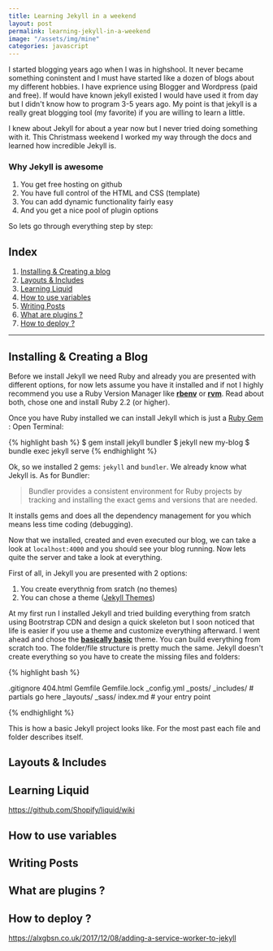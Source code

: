 ```yaml
---
title: Learning Jekyll in a weekend
layout: post
permalink: learning-jekyll-in-a-weekend
image: "/assets/img/mine"
categories: javascript
---
```


I started blogging years ago when I was in highshool. It never became something coninstent and I must have started like a dozen of blogs about my different hobbies. I have exprience using Blogger and Wordpress (paid and free). If would have known jekyll existed I would have used it from day but I didn't know how to program 3-5 years ago. My point is that jekyll is a really great blogging tool (my favorite) if you are willing to learn a little. 

I knew about Jekyll for about a year now but I never tried doing something with it. This Christmass weekend I worked my way through the docs and learned how incredible Jekyll is.

### Why Jekyll is awesome

1. You get free hosting on github 
2. You have full control of the HTML and CSS (template)
3. You can add dynamic functionality fairly easy 
4. And you get a nice pool of plugin options

So lets go through everything step by step:

## Index 
1.  [Installing & Creating a blog](#installing--creating-a-blog)
2.  [Layouts & Includes](#layouts--includes)
3.  [Learning Liquid](#learning-liquid)
4.  [How to use variables](#how-to-use-variables)
5.  [Writing Posts](#writing-posts)
6.  [What are plugins ?](#what-are-plugins-)
7.  [How to deploy ?](#how-to-deploy-)

------
## Installing & Creating a Blog

Before we install Jekyll we need Ruby and already you are presented with different options, for now lets assume you have it installed and if not I highly recommend you use a Ruby Version Manager like [__rbenv__](https://github.com/rbenv/rbenv) or [__rvm__](https://rvm.io/). Read about both, chose one and install Ruby 2.2 (or higher).

Once you have Ruby installed we can install Jekyll which is just a [Ruby Gem](https://rubygems.org/) :
Open Terminal:

{% highlight bash %}
$ gem install jekyll bundler
$ jekyll new my-blog
$ bundle exec jekyll serve
{% endhighlight %}

Ok, so  we installed 2 gems: `jekyll` and `bundler`. We already know what Jekyll is. As for Bundler:

> Bundler provides a consistent environment for Ruby projects by tracking 
> and installing the exact gems and versions that are needed.

It installs gems and does all the dependency management for you which means less time coding (debugging). 

Now that we installed, created and even executed our blog, we can take a look at `localhost:4000` and you should see your blog running.  Now lets quite the server and take a look at everything. 

First of all, in Jekyll you are presented with 2 options:

1. You create everythnig from sratch (no themes)
2. You can chose a theme ([Jekyll Themes](http://jekyllthemes.org/))

At my first run I installed Jekyll and tried building everything from sratch using Bootrstrap CDN and design a quick skeleton but I soon noticed that life is easier if you use a theme and customize everything afterward. I went ahead and chose the __[basically basic](https://github.com/mmistakes/jekyll-theme-basically-basic)__ theme.  You can build everything from scratch too. The folder/file structure is pretty much the same. Jekyll doesn't create everything so you have to create the missing files and folders:

{% highlight bash %}

.gitignore
404.html
Gemfile
Gemfile.lock
_config.yml
_posts/
_includes/ # partials go here
_layouts/
_sass/
index.md # your entry point 

{% endhighlight %}

This is how  a basic Jekyll project looks like. For the most past each file and folder describes itself.

## Layouts & Includes
## Learning Liquid

https://github.com/Shopify/liquid/wiki

## How to use variables
## Writing Posts
## What are plugins ?
## How to deploy ?

https://alxgbsn.co.uk/2017/12/08/adding-a-service-worker-to-jekyll